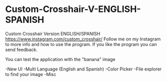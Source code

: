 # Custom-Crosshair-V-ENGLISH-SPANISH
Custom Crosshair Version ENGLISH/SPANISH https://www.instagram.com/custom_crosshair/ Follow me on my Instagram to more info and how to use the program. If you like the program you can send feedback.

You can test the application with the "banana" image

-New UI
-Multi Language (English and Spanish)
-Color Picker
-File explorer to find your image
-Misc
